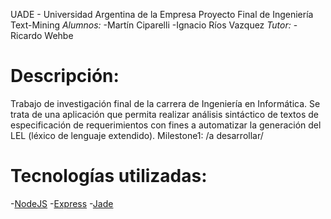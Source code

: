 UADE - Universidad Argentina de la Empresa
Proyecto Final de Ingeniería
Text-Mining
_Alumnos:_
-Martín Ciparelli
-Ignacio Ríos Vazquez
_Tutor:_
-Ricardo Wehbe

Descripción:
============
Trabajo de investigación final de la carrera de Ingeniería en Informática. 
Se trata de una aplicación que permita realizar análisis sintáctico de textos de especificación de requerimientos con fines a automatizar la generación del LEL (léxico de lenguaje extendido).
Milestone1:
/a desarrollar/

Tecnologías utilizadas:
============
-[NodeJS](http://nodejs.org)
-[Express](http://expressjs.com)
-[Jade](http://jade-lang.com)

